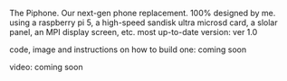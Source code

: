 The Piphone.
Our next-gen phone replacement.
100% designed by me.
using a raspberry pi 5, a high-speed sandisk ultra microsd card, a slolar panel, an MPI display screen, etc.
most up-to-date version: ver 1.0

code, image and instructions on how to build one: coming soon

video: coming soon
